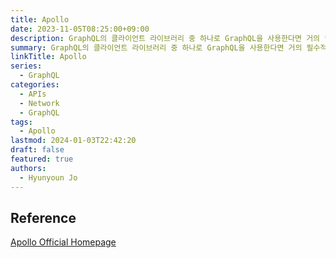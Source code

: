 ```yaml
---
title: Apollo
date: 2023-11-05T08:25:00+09:00
description: GraphQL의 클라이언트 라이브러리 중 하나로 GraphQL을 사용한다면 거의 필수적으로 사용하는 상태 관리 플랫폼
summary: GraphQL의 클라이언트 라이브러리 중 하나로 GraphQL을 사용한다면 거의 필수적으로 사용하는 상태 관리 플랫폼
linkTitle: Apollo
series:
  - GraphQL
categories:
  - APIs
  - Network
  - GraphQL
tags:
  - Apollo
lastmod: 2024-01-03T22:42:20
draft: false
featured: true
authors:
  - Hyunyoun Jo
---
```


## Reference

[Apollo Official Homepage](https://www.apollographql.com/)
